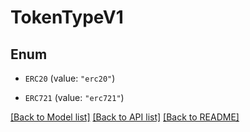 # TokenTypeV1

## Enum


* `ERC20` (value: `"erc20"`)

* `ERC721` (value: `"erc721"`)


[[Back to Model list]](../README.md#documentation-for-models) [[Back to API list]](../README.md#documentation-for-api-endpoints) [[Back to README]](../README.md)


